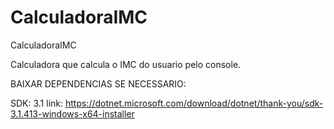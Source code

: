 # CalculadoraIMC
 CalculadoraIMC

Calculadora que calcula o IMC do usuario pelo console.


BAIXAR DEPENDENCIAS SE NECESSARIO:

SDK: 3.1
link: https://dotnet.microsoft.com/download/dotnet/thank-you/sdk-3.1.413-windows-x64-installer

